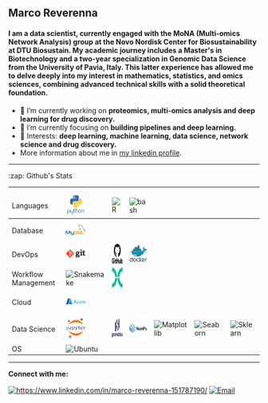 <!--
**marcoreverenna/marcoreverenna** is a ✨ _special_ ✨ repository because its `README.md` (this file) appears on your GitHub profile.

Here are some ideas to get you started:

- 🔭 I’m currently working on ...
- 🌱 I’m currently learning ...
- 👯 I’m looking to collaborate on ...
- 🤔 I’m looking for help with ...
- 💬 Ask me about ...
- 📫 How to reach me: ...
- 😄 Pronouns: ...
- ⚡ Fun fact: ...
-->

<h2 align="left">Marco Reverenna</h2>
<h4 align="left">I am a data scientist, currently engaged with the MoNA (Multi-omics Network Analysis) group at the Novo Nordisk Center for Biosustainability at DTU Biosustain. My academic journey includes a Master's in Biotechnology and a two-year specialization in Genomic Data Science from the University of Pavia, Italy. This latter experience has allowed me to delve deeply into my interest in mathematics, statistics, and omics sciences, combining advanced technical skills with a solid theoretical foundation.</h3>

- 🧬 I’m currently working on **proteomics, multi-omics analysis and deep learning for drug discovery.**
- 🧩 I’m currently focusing on **building pipelines and deep learning.**
- 🚀 Interests: **deep learning, machine learning, data science, network science and drug discovery.**
- More information about me in [my linkedin profile](https://www.linkedin.com/in/marco-reverenna-151787190/).

<hr>

<summary>:zap: Github's Stats </summary>

<hr>

<table>

  <thead>
    <td>Languages</td>
    <td><img src="https://github.com/devicons/devicon/blob/master/icons/python/python-original-wordmark.svg" alt="Python" width="40" height="40"/> </td>
    <td><img src="https://www.vectorlogo.zone/logos/r-project/r-project-official.svg" alt="R" width="40" height="40"/> </td>
    <td><img src="https://www.vectorlogo.zone/logos/gnu_bash/gnu_bash-official.svg" alt="bash" width="70" height="40"/> </td>
  </thead>
  <tr>
    <td>Database</td> 
     <td><img src="https://github.com/devicons/devicon/blob/master/icons/mysql/mysql-original-wordmark.svg" alt="mysql" width="40" height="40"/></td>
  </tr>
  
   <tr>
    <td>DevOps</td>
     <td><img src="https://github.com/devicons/devicon/blob/master/icons/git/git-original-wordmark.svg" alt="git" width="40" height="40"/></td>
     <td><img src="https://github.com/devicons/devicon/blob/master/icons/github/github-original-wordmark.svg" alt="github" width="40" height="40"/></td>
     <td><img src="https://github.com/devicons/devicon/blob/master/icons/docker/docker-original-wordmark.svg" alt="Docker" width="40" height="40"/></td>
  </tr>

<tr>
    <td>Workflow Management</td>
     <td><img src="https://github.com/snakemake/snakemake-workflow-catalog/blob/main/logo-snake.svg" alt="Snakemake" width="40" height="40"/></td>
     <td><img src="https://github.com/nextflow-io/trademark/blob/master/nextflow-icon.svg" alt="Nextflow" width="40" height="40"/></td>
  </tr>

<tr>
    <td>Cloud</td>
     <td><img src="https://github.com/devicons/devicon/blob/master/icons/azure/azure-original-wordmark.svg" alt="heroku" width="40" height="40"/> </td>
  </tr>


  <tr> 
    <td>Data Science </td>
     <td><img src="https://github.com/devicons/devicon/raw/master/icons/jupyter/jupyter-original-wordmark.svg" alt="jupyter" width="40" height="40"/></td>
     <td><img src="https://github.com/devicons/devicon/raw/master/icons/pandas/pandas-original-wordmark.svg" alt="pandas" width="60" height="40"/></td>
     <td><img src="https://github.com/devicons/devicon/raw/master/icons/numpy/numpy-original-wordmark.svg" alt="numpy" width="60" height="50"/></td>
     <td><img src="https://github.com/valohai/ml-logos/raw/master/matplotlib.svg" alt="Matplotlib" width="60" height="50"/></td>
     <td><img src="https://seaborn-pydata-org.translate.goog/_images/logo-wide-lightbg.svg?_x_tr_sl=en&_x_tr_tl=it&_x_tr_hl=it&_x_tr_pto=tc" alt="Seaborn" width="60" height="50"/></td> 
     <td><img src="https://github.com/valohai/ml-logos/raw/master/scikit-learn.svg" alt="Sklearn" width="60" height="50"/></td>


  </tr>
  <tr>
    <td>OS</td>
    <td><img src="https://www.vectorlogo.zone/logos/ubuntu/ubuntu-ar21.svg" alt="Ubuntu" width="70" height="40"/></td>    
  </tr>

</table>
<hr>


**Connect with me:**

<p align="center">

  <a href="https://www.linkedin.com/in/marcoreverenna" target="blank"><img align="center" src="https://www.vectorlogo.zone/logos/linkedin/linkedin-tile.svg" alt="https://www.linkedin.com/in/marco-reverenna-151787190/" height="30" width="30" /></a>
  <a href="mailto:marcor@dtu.dk" target="blank">
    <img align="center" src="https://upload.wikimedia.org/wikipedia/commons/2/2a/Danmarks_Tekniske_Universitet_%28logo%29.svg" alt="Email" height="30" width="30" /></a>
</p>




